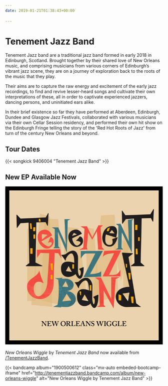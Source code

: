 ```yaml
---
date: 2019-01-21T01:38:43+00:00

---
```


# Tenement Jazz Band

Tenement Jazz band are a traditional jazz band formed in early 2018 in Edinburgh, Scotland. Brought together by their shared love of New Orleans music, and comprising musicians from various corners of Edinburgh’s vibrant jazz scene, they are on a journey of exploration back to the roots of the music that they play.

Their aims are to capture the raw energy and excitement of the early jazz recordings, to find and revive lesser-heard songs and cultivate their own interpretations of these, all in order to captivate experienced jazzers, dancing persons, and uninitiated ears alike.

In their brief existence so far they have performed at Aberdeen, Edinburgh, Dundee and Glasgow Jazz Festivals, collaborated with various musicians via their own Cellar Session residency, and performed their own hit show on the Edinburgh Fringe telling the story of the 'Red Hot Roots of Jazz' from turn of the century New Orleans and beyond.


## Tour Dates

{{< songkick 9406004 "Tenement Jazz Band" >}}


## New EP Available Now

[<img src="ep_cover.jpg" class="img-fluid d-block mx-auto" alt="EP album cover">](https://tenementjazzband.bandcamp.com/releases)


<p class="embeded-bootcamp-iframe-alt">
	<i>New Orleans Wiggle</i> by <i>Tenement Jazz Band</i> now available from <a href="https://tenementjazzband.bandcamp.com/releases"><span class="fab fa-bandcamp"></span>/TenementJazzBand</a>.
</p>

{{< bandcamp album="1900500612" class="mx-auto embeded-bootcamp-iframe" href="http://tenementjazzband.bandcamp.com/album/new-orleans-wiggle" alt="New Orleans Wiggle by Tenement Jazz Band" >}}
